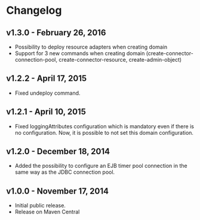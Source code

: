 # Changelog

## v1.3.0 - February 26, 2016

* Possibility to deploy resource adapters when creating domain
* Support for 3 new commands when creating domain (create-connector-connection-pool, create-connector-resource, create-admin-object)

## v1.2.2 - April 17, 2015

* Fixed undeploy command.

## v1.2.1 - April 10, 2015

* Fixed loggingAttributes configuration which is mandatory even if there is no configuration. Now, it is possible to not set this domain configuration.

## v1.2.0 - December 18, 2014

* Added the possibility to configure an EJB timer pool connection in the same way as the JDBC connection pool.

## v1.0.0 - November 17, 2014

* Initial public release.
* Release on Maven Central

